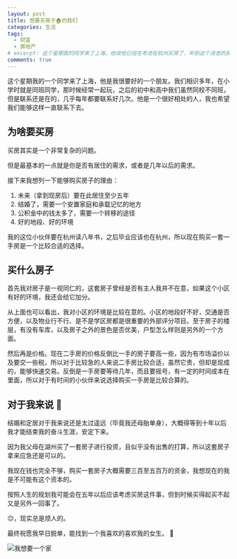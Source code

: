 ```yaml
---
layout: post
title: 想要买房子🏠的我们
categories: 生活
tags:
  - 财富
  - 房地产
# excerpt: 这个星期我的同学来了上海，他说他已经在考虑在杭州买房了，听到这个消息的我瞬间看到了新世界。是呀，我们马上就要变成大人了啊！
comments: true
---
```


这个星期我的一个同学来了上海，他是我很要好的一个朋友。我们相识多年，在小学时就是同班同学，那时候经常一起玩，之后的初中和高中我们虽然同校不同班，但是联系还是在的，几乎每年都要联系好几次。他是一个很好相处的人，我也希望我们能够这样一直联系下去。

## 为啥要买房

买房其实是一个非常复杂的问题。

但是最基本的一点就是你是否有居住的需求，或者是几年以后的需求。

接下来我想列一下能够购买房子的理由：

1. 未来（拿到现房后）要在此居住至少五年
2. 结婚了，需要一个安置家庭和承载记忆的地方
3. 公积金中的钱太多了，需要一个转移的途径  
4. 好的地段、好的环境

我的这位小伙伴要在杭州读八年书，之后毕业应该也在杭州，所以现在购买一套一手房是一个比较合适的选择。

## 买什么房子

首先我对房子是一视同仁的，这套房子曾经是否有主人我并不在意，如果这个小区有好的环境，我还会给它加分。

从上面也可以看出，我对小区的环境是比较在意的。小区的地段好不好，交通是否方便，以及物业行不行、是不是学区房都是很重要的外部评分项目。至于房子的楼层，有没有车库，以及房子之外的景色是否优美，户型怎么样则是另外的一个方面。

然后再是价格。现在二手房的价格反倒比一手的房子要高一些，因为有市场溢价以及要交一些税，所以对于比较急的人来说二手房比较合适，虽然它贵，但却是现成的，能够快速交易。反倒是一手房要等待几年，而且要摇号，有一定的时间成本在里面，所以对于有时间的小伙伴来说选择购买一手房是比较合算的。

## 对于我来说 🤷

结婚和定居对于我来说还是太过遥远（毕竟我还母胎单身），大概得等到十年以后我才能结束我的奋斗生涯，安定下来。

因为我父母在湖州买了一套房子进行投资，且似乎没有出售的打算，所以这套房子拿来应急还是可以的。

我现在钱也完全不够，购买一套房子大概需要三百至五百万的资金，我想现在的我是不可能有这个资本的。

按照人生的规划我可能会在五年以后应该考虑买房这件事，但到时候买得起买不起又是另外一回事了。

😔，现实总是烦人的。

最终祝愿我早日脱单，能找到一个我喜欢的喜欢我的女生。   👫

![我想要一个家](https://images.unsplash.com/photo-1503642551022-c011aafb3c88?ixlib=rb-0.3.5&ixid=eyJhcHBfaWQiOjEyMDd9&s=e402f612efd271ac52647651246a2cd9&auto=format&fit=crop&w=1350&q=80)
